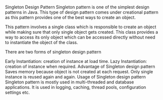 Singleton Design Pattern
Singleton pattern is one of the simplest design patterns in Java. This type of design pattern comes under creational pattern as this pattern provides one of the best ways to create an object.

This pattern involves a single class which is responsible to create an object while making sure that only single object gets created. This class provides a way to access its only object which can be accessed directly without need to instantiate the object of the class.

There are two forms of singleton design pattern

Early Instantiation: creation of instance at load time.
Lazy Instantiation: creation of instance when required.
Advantage of Singleton design pattern
Saves memory because object is not created at each request. Only single instance is reused again and again.
Usage of Singleton design pattern
Singleton pattern is mostly used in multi-threaded and database applications. It is used in logging, caching, thread pools, configuration settings etc.